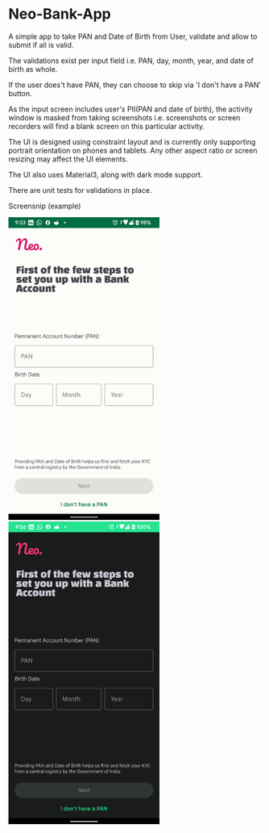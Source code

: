 # Neo-Bank-App

A simple app to take PAN and Date of Birth from User, validate and allow to submit if all is valid.

The validations exist per input field i.e. PAN, day, month, year, and date of birth as whole.

If the user does't have PAN, they can choose to skip via 'I don't have a PAN' button.

As the input screen includes user's PII(PAN and date of birth), the activity window is masked from taking screenshots i.e. screenshots or screen recorders will find a blank screen on this particular activity.

The UI is designed using constraint layout and is currently only supporting portrait orientation on phones and tablets. Any other aspect ratio or screen resizing may affect the UI elements.

The UI also uses Material3, along with dark mode support.

There are unit tests for validations in place.

Screensnip (example)

<img src="Screenshot_neo_bank.png" width="300"/> <img src="Screenshot_neobank_dark.png" width="300"/>
